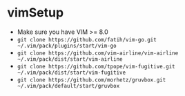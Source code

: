 # vimSetup

- Make sure you have VIM >= 8.0
- `git clone https://github.com/fatih/vim-go.git ~/.vim/pack/plugins/start/vim-go`
- `git clone https://github.com/vim-airline/vim-airline ~/.vim/pack/dist/start/vim-airline`
- `git clone https://github.com/tpope/vim-fugitive.git ~/.vim/pack/dist/start/vim-fugitive`
- `git clone https://github.com/morhetz/gruvbox.git ~/.vim/pack/default/start/gruvbox`

